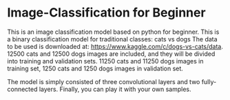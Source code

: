 # Image-Classification for Beginner
This is an image classification model based on python for beginner.
This is a binary classification model for traditional classes: cats vs dogs
The data to be used is downloaded at: https://www.kaggle.com/c/dogs-vs-cats/data.
12500 cats and 12500 dogs images are included, and they will be divided into training and validation sets. 
11250 cats and 11250 dogs images in training set, 1250 cats and 1250 dogs images in validation set.

The model is simply consisted of three convolutional layers and two fully-connected layers.
Finally, you can play it with your own samples.
